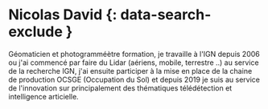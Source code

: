 # Nicolas David {: data-search-exclude }

Géomaticien et photogramméètre formation, je travaille à l'IGN depuis 2006 ou j'ai commencé par faire du Lidar (aériens, mobile, terrestre ..) au service de la recherche IGN, j'ai ensuite participer à la mise en place de la chaine de production OCSGE (Occupation du Sol) et depuis 2019 je suis au service de l'innovation sur principalement des thématiques télédétection et intelligence articielle.
